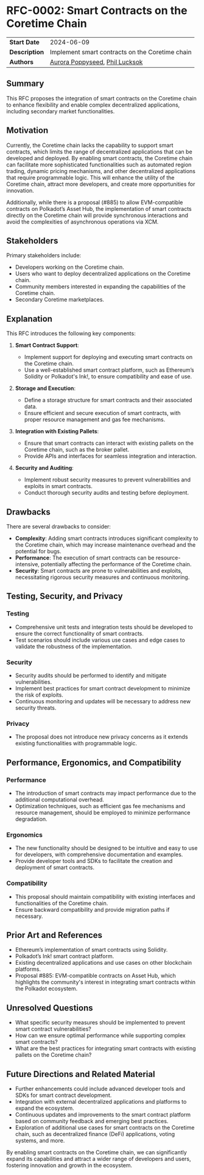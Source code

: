 # RFC-0002: Smart Contracts on the Coretime Chain

|                 |                                                                                             |
| --------------- | ------------------------------------------------------------------------------------------- |
| **Start Date**  | 2024-06-09                                                                                  |
| **Description** | Implement smart contracts on the Coretime chain                                             |
| **Authors**     | [Aurora Poppyseed](https://github.com/poppyseedDev/), [Phil Lucksok](https://github.com/phillux)  |

## Summary

This RFC proposes the integration of smart contracts on the Coretime chain to enhance flexibility and enable complex decentralized applications, including secondary market functionalities.

## Motivation

Currently, the Coretime chain lacks the capability to support smart contracts, which limits the range of decentralized applications that can be developed and deployed. By enabling smart contracts, the Coretime chain can facilitate more sophisticated functionalities such as automated region trading, dynamic pricing mechanisms, and other decentralized applications that require programmable logic. This will enhance the utility of the Coretime chain, attract more developers, and create more opportunities for innovation.

Additionally, while there is a proposal (#885) to allow EVM-compatible contracts on Polkadot’s Asset Hub, the implementation of smart contracts directly on the Coretime chain will provide synchronous interactions and avoid the complexities of asynchronous operations via XCM. 

## Stakeholders

Primary stakeholders include:
- Developers working on the Coretime chain.
- Users who want to deploy decentralized applications on the Coretime chain.
- Community members interested in expanding the capabilities of the Coretime chain.
- Secondary Coretime marketplaces.

## Explanation

This RFC introduces the following key components:

1. **Smart Contract Support**:
    - Implement support for deploying and executing smart contracts on the Coretime chain.
    - Use a well-established smart contract platform, such as Ethereum’s Solidity or Polkadot's Ink!, to ensure compatibility and ease of use.

2. **Storage and Execution**:
    - Define a storage structure for smart contracts and their associated data.
    - Ensure efficient and secure execution of smart contracts, with proper resource management and gas fee mechanisms.

3. **Integration with Existing Pallets**:
    - Ensure that smart contracts can interact with existing pallets on the Coretime chain, such as the broker pallet.
    - Provide APIs and interfaces for seamless integration and interaction.

4. **Security and Auditing**:
    - Implement robust security measures to prevent vulnerabilities and exploits in smart contracts.
    - Conduct thorough security audits and testing before deployment.

## Drawbacks

There are several drawbacks to consider:
- **Complexity**: Adding smart contracts introduces significant complexity to the Coretime chain, which may increase maintenance overhead and the potential for bugs.
- **Performance**: The execution of smart contracts can be resource-intensive, potentially affecting the performance of the Coretime chain.
- **Security**: Smart contracts are prone to vulnerabilities and exploits, necessitating rigorous security measures and continuous monitoring.

## Testing, Security, and Privacy

### Testing
- Comprehensive unit tests and integration tests should be developed to ensure the correct functionality of smart contracts.
- Test scenarios should include various use cases and edge cases to validate the robustness of the implementation.

### Security
- Security audits should be performed to identify and mitigate vulnerabilities.
- Implement best practices for smart contract development to minimize the risk of exploits.
- Continuous monitoring and updates will be necessary to address new security threats.

### Privacy
- The proposal does not introduce new privacy concerns as it extends existing functionalities with programmable logic.

## Performance, Ergonomics, and Compatibility

### Performance
- The introduction of smart contracts may impact performance due to the additional computational overhead.
- Optimization techniques, such as efficient gas fee mechanisms and resource management, should be employed to minimize performance degradation.

### Ergonomics
- The new functionality should be designed to be intuitive and easy to use for developers, with comprehensive documentation and examples.
- Provide developer tools and SDKs to facilitate the creation and deployment of smart contracts.

### Compatibility
- This proposal should maintain compatibility with existing interfaces and functionalities of the Coretime chain.
- Ensure backward compatibility and provide migration paths if necessary.

## Prior Art and References

- Ethereum’s implementation of smart contracts using Solidity.
- Polkadot’s Ink! smart contract platform.
- Existing decentralized applications and use cases on other blockchain platforms.
- Proposal #885: EVM-compatible contracts on Asset Hub, which highlights the community's interest in integrating smart contracts within the Polkadot ecosystem.

## Unresolved Questions

- What specific security measures should be implemented to prevent smart contract vulnerabilities?
- How can we ensure optimal performance while supporting complex smart contracts?
- What are the best practices for integrating smart contracts with existing pallets on the Coretime chain?

## Future Directions and Related Material

- Further enhancements could include advanced developer tools and SDKs for smart contract development.
- Integration with external decentralized applications and platforms to expand the ecosystem.
- Continuous updates and improvements to the smart contract platform based on community feedback and emerging best practices.
- Exploration of additional use cases for smart contracts on the Coretime chain, such as decentralized finance (DeFi) applications, voting systems, and more.

By enabling smart contracts on the Coretime chain, we can significantly expand its capabilities and attract a wider range of developers and users, fostering innovation and growth in the ecosystem.
